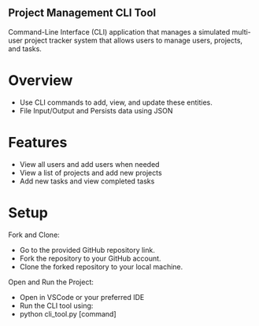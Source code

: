 ## Project Management CLI Tool

Command-Line Interface (CLI) application that manages a simulated multi-user project tracker system that allows users to manage users, projects, and tasks.

# Overview
- Use CLI commands to add, view, and update these entities.
- File Input/Output and Persists data using JSON

# Features
- View all users and add users when needed
- View a list of projects and add new projects
- Add new tasks and view completed tasks

# Setup
Fork and Clone:
- Go to the provided GitHub repository link.
- Fork the repository to your GitHub account.
- Clone the forked repository to your local machine.

Open and Run the Project:
- Open in VSCode or your preferred IDE
- Run the CLI tool using:
- python cli_tool.py [command]